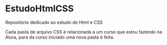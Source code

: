 # EstudoHtmlCSS
Repositório dedicado ao estudo de Html e CSS

Cada pasta de arquivo CSS é relacionada a um curso que estou fazendo na Alura, para da curso iniciado uma nova pasta é feita.
